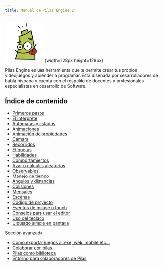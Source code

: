 ```yaml
---
title: Manual de Pilas Engine 2
---
```


![](imagenes/logos/logo.png){width=128px height=128px}

Pilas Engine es una herramienta que te permite crear tus propios videojuegos y aprender a programar. Está diseñada por desarrolladores de habla hispana y cuenta con el respaldo de docentes y profesionales especialistas en desarrollo de Software.

<style>h1 {text-align: center}</style>

## Índice de contenido

- [Primeros pasos](primeros_pasos.html)
- [El intérprete](interprete.html)
- [Autómatas y estados](automatas_y_estados.html)
- [Animaciones](animaciones.html)
- [Animación de propiedades](animacion_de_propiedades.html)
- [Cámara](camara.html)
- [Recorridos](recorridos.html)
- [Etiquetas](etiquetas.html)
- [Habilidades](habilidades.html)
- [Comportamientos](comportamientos.html)
- [Azar o cálculos aleatorios](azar.html)
- [Observables](observables.html)
- [Manejo de tiempo](tiempo.html)
- [Angulos y distancias](angulos-distancias.html)
- [Colisiones](colisiones.html)
- [Mensajes](mensajes.html)
- [Escenas](escenas.html)
- [Código de proyecto](codigo-de-proyecto.html)
- [Eventos de mouse o touch](eventos-de-mouse.html)
- [Consejos para usar el editor](editor-de-codigo.html)
- [Uso del teclado](uso-del-teclado.html)
- [Dibujado simple en pantalla](dibujado_en_pantalla.html)

Sección avanzada

- [Cómo exportar juegos a .exe, web, mobile etc...](exportar_juegos.html)
- [Colaborar con pilas](colaborar.html)
- [Pilas como biblioteca](pilas_como_biblioteca.html)
- [Entorno para colaboradores de Pilas](entorno.html)
